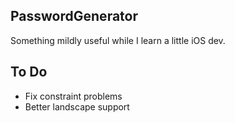 PasswordGenerator
-----------------

Something mildly useful while I learn a little iOS dev.

To Do
-----

* Fix constraint problems
* Better landscape support
